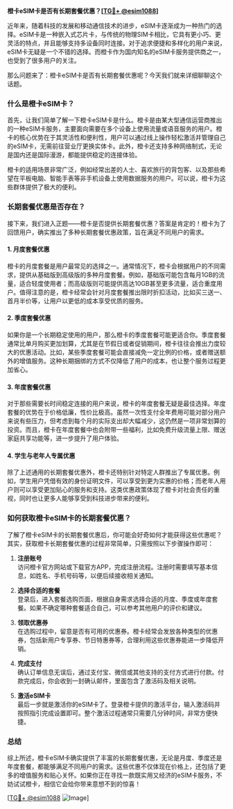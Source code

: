 **橙卡eSIM卡是否有长期套餐优惠？[[TG💪+ @esim1088](https://t.me/s/esim1088)]**

近年来，随着科技的发展和移动通信技术的进步，eSIM卡逐渐成为一种热门的选择。eSIM卡是一种嵌入式芯片卡，与传统的物理SIM卡相比，它具有更小巧、更灵活的特点，并且能够支持多设备同时连接。对于追求便捷和多样化的用户来说，eSIM卡无疑是一个不错的选择。而橙卡作为国内知名的eSIM卡服务提供商之一，也受到了很多用户的关注。

那么问题来了：橙卡eSIM卡是否有长期套餐优惠呢？今天我们就来详细聊聊这个话题。

### 什么是橙卡eSIM卡？

首先，让我们简单了解一下橙卡eSIM卡是什么。橙卡是由某大型通信运营商推出的一种eSIM卡服务，主要面向需要在多个设备上使用流量或语音服务的用户。橙卡的核心优势在于其灵活性和便利性，用户可以通过线上操作轻松激活并管理自己的eSIM卡，无需前往营业厅更换实体卡。此外，橙卡还支持多种网络制式，无论是国内还是国际漫游，都能提供稳定的连接体验。

橙卡的适用场景非常广泛，例如经常出差的人士、喜欢旅行的背包客、以及那些希望在平板电脑、智能手表等非手机设备上使用数据服务的用户。可以说，橙卡为这些群体提供了极大的便利。

### 长期套餐优惠是否存在？

接下来，我们进入正题——橙卡是否提供长期套餐优惠？答案是肯定的！橙卡为了回馈用户，确实推出了多种长期套餐优惠政策，旨在满足不同用户的需求。

#### 1. **月度套餐优惠**
橙卡的月度套餐是用户最常见的选择之一。通常情况下，橙卡会根据用户的不同需求，提供从基础版到高级版的多种月度套餐。例如，基础版可能包含每月1GB的流量，适合轻度使用者；而高级版则可能提供高达10GB甚至更多流量，适合重度用户。值得注意的是，橙卡经常会针对月度套餐推出限时折扣活动，比如买三送一、首月半价等，让用户以更低的成本享受优质的服务。

#### 2. **季度套餐优惠**
如果你是一个长期稳定使用的用户，那么橙卡的季度套餐可能更适合你。季度套餐通常比单月购买更加划算，尤其是在节假日或者促销期间，橙卡往往会推出力度较大的优惠活动。比如，某些季度套餐可能会直接减免一定比例的价格，或者赠送额外的增值服务。这种长期捆绑的方式不仅降低了用户的成本，也让整个服务过程更加省心。

#### 3. **年度套餐优惠**
对于那些需要长时间稳定连接的用户来说，橙卡的年度套餐无疑是最佳选择。年度套餐的优势在于价格低廉，性价比极高。虽然一次性支付全年费用可能对部分用户来说有些压力，但考虑到每个月的实际支出却大幅减少，这仍然是一项非常划算的投资。而且，橙卡在年度套餐中也会附带一些福利，比如免费升级流量上限、赠送家庭共享功能等，进一步提升了用户体验。

#### 4. **学生与老年人专属优惠**
除了上述通用的长期套餐优惠外，橙卡还特别针对特定人群推出了专属优惠。例如，学生用户凭借有效的身份证明文件，可以享受到更为实惠的价格；而老年人用户则可以享受更加贴心的服务和支持。这类优惠政策体现了橙卡对社会责任的重视，同时也让更多人能够享受到科技进步带来的便利。

### 如何获取橙卡eSIM卡的长期套餐优惠？

了解了橙卡eSIM卡的长期套餐优惠后，你可能会好奇如何才能获得这些优惠呢？其实，获取橙卡长期套餐优惠的过程非常简单，只需按照以下步骤操作即可：

1. **注册账号**  
   访问橙卡官方网站或下载官方APP，完成注册流程。注册时需要填写基本信息，如姓名、手机号码等，以便后续接收相关通知。

2. **选择合适的套餐**  
   登录后，进入套餐选购页面，根据自身需求选择合适的月度、季度或年度套餐。如果不确定哪种套餐适合自己，可以参考其他用户的评价和建议。

3. **领取优惠券**  
   在选购过程中，留意是否有可用的优惠券。橙卡经常会发放各种类型的优惠券，包括新用户专享券、节日特惠券等，合理利用这些优惠券能进一步降低开销。

4. **完成支付**  
   确认订单信息无误后，通过支付宝、微信或其他支持的支付方式进行付款。付款完成后，你会收到一封确认邮件，里面包含了激活码及相关说明。

5. **激活eSIM卡**  
   最后一步就是激活你的eSIM卡了。登录橙卡提供的激活平台，输入激活码并按照指引完成设置即可。整个激活过程通常只需要几分钟时间，非常方便快捷。

### 总结

综上所述，橙卡eSIM卡确实提供了丰富的长期套餐优惠，无论是月度、季度还是年度套餐，都能够满足不同用户的需求。这些优惠不仅体现在价格上，还包括了更多的增值服务和贴心关怀。如果你正在寻找一款既实用又经济的eSIM卡服务，不妨试试橙卡，相信它会给你带来意想不到的惊喜！

[[TG💪+ @esim1088](https://t.me/s/esim1088) ![Image](https://i.postimg.cc/4NQfJmqS/Snipaste-2025-05-13-00-14-12.png)]